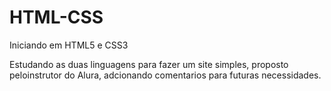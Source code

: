 # HTML-CSS
Iniciando em HTML5 e CSS3

Estudando as duas linguagens para fazer um site simples, proposto peloinstrutor do Alura, adcionando comentarios para futuras necessidades.
